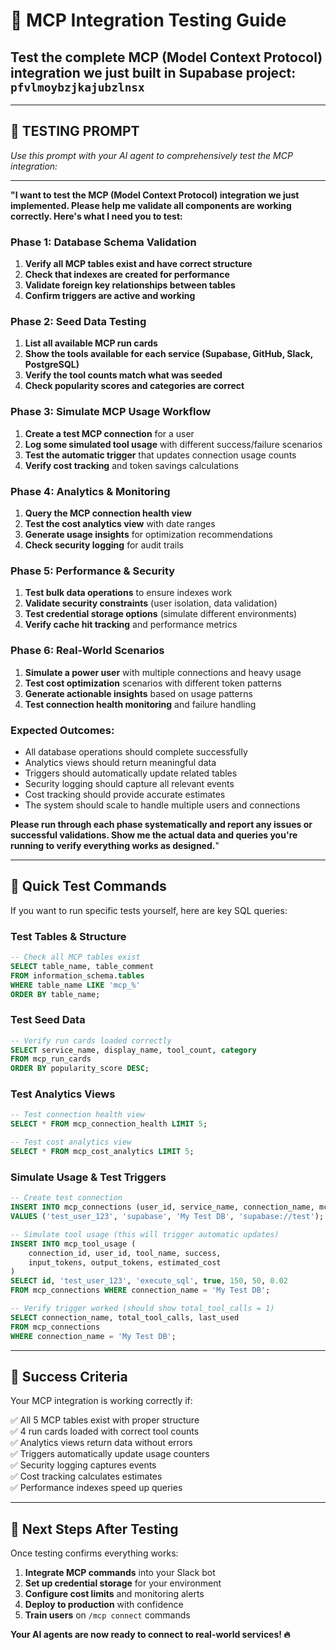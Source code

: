 # 🧪 MCP Integration Testing Guide

## Test the complete MCP (Model Context Protocol) integration we just built in Supabase project: `pfvlmoybzjkajubzlnsx`

---

## 🎯 **TESTING PROMPT**

*Use this prompt with your AI agent to comprehensively test the MCP integration:*

---

**"I want to test the MCP (Model Context Protocol) integration we just implemented. Please help me validate all components are working correctly. Here's what I need you to test:**

### **Phase 1: Database Schema Validation**
1. **Verify all MCP tables exist and have correct structure**
2. **Check that indexes are created for performance**
3. **Validate foreign key relationships between tables**
4. **Confirm triggers are active and working**

### **Phase 2: Seed Data Testing**
1. **List all available MCP run cards**
2. **Show the tools available for each service (Supabase, GitHub, Slack, PostgreSQL)**
3. **Verify the tool counts match what was seeded**
4. **Check popularity scores and categories are correct**

### **Phase 3: Simulate MCP Usage Workflow**
1. **Create a test MCP connection** for a user
2. **Log some simulated tool usage** with different success/failure scenarios
3. **Test the automatic trigger** that updates connection usage counts
4. **Verify cost tracking** and token savings calculations

### **Phase 4: Analytics & Monitoring**
1. **Query the MCP connection health view**
2. **Test the cost analytics view** with date ranges
3. **Generate usage insights** for optimization recommendations
4. **Check security logging** for audit trails

### **Phase 5: Performance & Security**
1. **Test bulk data operations** to ensure indexes work
2. **Validate security constraints** (user isolation, data validation)
3. **Test credential storage options** (simulate different environments)
4. **Verify cache hit tracking** and performance metrics

### **Phase 6: Real-World Scenarios**
1. **Simulate a power user** with multiple connections and heavy usage
2. **Test cost optimization** scenarios with different token patterns
3. **Generate actionable insights** based on usage patterns
4. **Test connection health monitoring** and failure handling

### **Expected Outcomes:**
- All database operations should complete successfully
- Analytics views should return meaningful data
- Triggers should automatically update related tables
- Security logging should capture all relevant events
- Cost tracking should provide accurate estimates
- The system should scale to handle multiple users and connections

**Please run through each phase systematically and report any issues or successful validations. Show me the actual data and queries you're running to verify everything works as designed.**"

---

## 🔧 **Quick Test Commands**

If you want to run specific tests yourself, here are key SQL queries:

### Test Tables & Structure
```sql
-- Check all MCP tables exist
SELECT table_name, table_comment 
FROM information_schema.tables 
WHERE table_name LIKE 'mcp_%' 
ORDER BY table_name;
```

### Test Seed Data
```sql
-- Verify run cards loaded correctly
SELECT service_name, display_name, tool_count, category 
FROM mcp_run_cards 
ORDER BY popularity_score DESC;
```

### Test Analytics Views
```sql
-- Test connection health view
SELECT * FROM mcp_connection_health LIMIT 5;

-- Test cost analytics view  
SELECT * FROM mcp_cost_analytics LIMIT 5;
```

### Simulate Usage & Test Triggers
```sql
-- Create test connection
INSERT INTO mcp_connections (user_id, service_name, connection_name, mcp_server_url)
VALUES ('test_user_123', 'supabase', 'My Test DB', 'supabase://test');

-- Simulate tool usage (this will trigger automatic updates)
INSERT INTO mcp_tool_usage (
    connection_id, user_id, tool_name, success, 
    input_tokens, output_tokens, estimated_cost
) 
SELECT id, 'test_user_123', 'execute_sql', true, 150, 50, 0.02
FROM mcp_connections WHERE connection_name = 'My Test DB';

-- Verify trigger worked (should show total_tool_calls = 1)
SELECT connection_name, total_tool_calls, last_used 
FROM mcp_connections 
WHERE connection_name = 'My Test DB';
```

---

## 🎯 **Success Criteria**

Your MCP integration is working correctly if:

✅ All 5 MCP tables exist with proper structure  
✅ 4 run cards loaded with correct tool counts  
✅ Analytics views return data without errors  
✅ Triggers automatically update usage counters  
✅ Security logging captures events  
✅ Cost tracking calculates estimates  
✅ Performance indexes speed up queries  

---

## 🚀 **Next Steps After Testing**

Once testing confirms everything works:

1. **Integrate MCP commands** into your Slack bot
2. **Set up credential storage** for your environment
3. **Configure cost limits** and monitoring alerts
4. **Deploy to production** with confidence
5. **Train users** on `/mcp connect` commands

**Your AI agents are now ready to connect to real-world services! 🔥** 